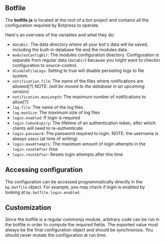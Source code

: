 ## Botfile

The **botfile.js** is located at the root of a bot project and contains all the configuration required by Botpress to operate.

Here's an overview of the variables and what they do:

- `dataDir`: The data directory where all your bot's data will be saved, including the built-in database file and the modules data.
- `modulesConfigDir`: The modules configuration directory. Configuration is separate from regular data (`dataDir`) because you might want to checkin configuration to source-control.
- `disableFileLogs`: Setting to true will disable persisting logs to file system.
- `notification.file`: The name of the files where notifications are allowed[?] NOTE: _(will be moved to the database in an upcoming version)_
- `notification.maxLength`: The maximum number of notifications to allow[?]
- `log.file`: The name of the log files
- `log.maxSize`: The maximum size of log files
- `login.enabled`: If login is required
- `login.tokenExpiry`: The lifetime of an authentication token, after which clients will need to re-authenticate
- `login.password`: The password required to login. NOTE: the username is always `admin` (at time of writing)
- `login.maxAttempts`: The maximum amount of login attempts in the `login.resetAfter` time
- `login.resetAfter`: Resets login attempts after this time



## Accessing configuration

The configuration can be accessed programmatically directly in the `bp.botfile` object. For example, you may check if login is enabled by looking at `bp.botfile.login.enabled`.

## Customization

Since the botfile is a regular commonjs module, arbitrary code can be run in the botfile in order to compute the required fields. The exported value must always be the final configuration object and should be synchronous. You should never mutate the configuration at run time.
